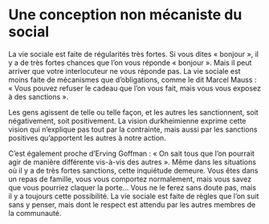 Une conception non mécaniste du social
======================================

La vie sociale est faite de régularités très fortes.  Si vous dites « bonjour »,
il y a de très fortes chances que l’on vous réponde « bonjour ».  Mais il peut
arriver que votre interlocuteur ne vous réponde pas.  La vie sociale est moins
faite de mécanismes que d’obligations, comme le dit Marcel Mauss : « Vous pouvez
refuser le cadeau que l’on vous fait, mais vous vous exposez à des sanctions ».

Les gens agissent de telle ou telle façon, et les autres les sanctionnent, soit
négativement, soit positivement.  La vision durkheimienne exprime cette vision
qui n’explique pas tout par la contrainte, mais aussi par les sanctions
positives qu’apportent les autres à notre action.

C’est également proche d’Erving Goffman : « On sait tous que l’on pourrait agir
de manière différente vis-à-vis des autres ».  Même dans les situations où il y
a de très fortes sanctions, cette inquiétude demeure.  Vous êtes dans un repas
de famille, vous vous comportez normalement, mais vous savez que vous pourriez
claquer la porte…  Vous ne le ferez sans doute pas, mais il y a toujours cette
possibilité.  La vie sociale est faite de règles que l’on suit sans y penser,
mais dont le respect est attendu par les autres membres de la communauté.
